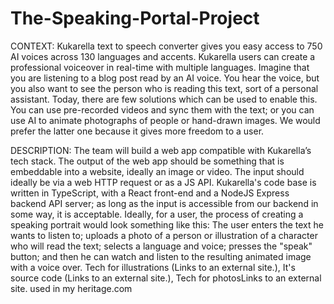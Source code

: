 # The-Speaking-Portal-Project
CONTEXT: Kukarella text to speech converter gives you easy access to 750 AI voices across 130 languages and accents. Kukarella users can create a professional voiceover in real-time with multiple languages.  Imagine that you are listening to a blog post read by an AI voice. You hear the voice, but you also want to see the person who is reading this text, sort of a personal assistant. Today, there are few solutions which can be used to enable this. You can use pre-recorded videos and sync them with the text; or you can use AI to animate photographs of people or hand-drawn images. We would prefer the latter one because it gives more freedom to a user. 

DESCRIPTION:  The team will build a web app compatible with Kukarella’s tech stack. The output of the web app should be something that is embeddable into a website, ideally an image or video. The input should ideally be via a web HTTP request or as a JS API. Kukarella's code base is written in TypeScript, with a React front-end and a NodeJS Express backend API server; as long as the input is accessible from our backend in some way, it is acceptable. Ideally, for a user, the process of creating a speaking portrait would look something like this: The user enters the text he wants to listen to; uploads a photo of a person or illustration of a character who will read the text; selects a language and voice; presses the "speak" button; and then he can watch and listen to the resulting animated image with a voice over.  Tech for illustrations (Links to an external site.), It's source code (Links to an external site.), Tech for photosLinks to an external site. used in my heritage.com
